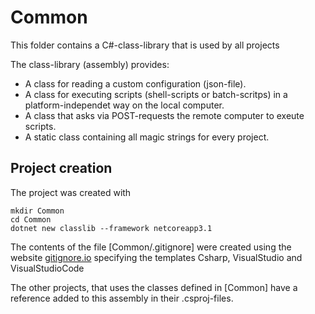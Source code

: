 # Common

This folder contains a C#-class-library that is used by all projects

The class-library (assembly) provides:

- A class for reading a custom configuration (json-file).
- A class for executing scripts (shell-scripts or batch-scritps) in a 
  platform-independet way on the local computer.
- A class that asks via POST-requests the remote computer to exeute 
  scripts. 
- A static class containing all magic strings for every project.

## Project creation

The project was created with

```
mkdir Common
cd Common
dotnet new classlib --framework netcoreapp3.1

```

The contents of the file [Common/.gitignore] were created using the website
[gitignore.io](https://www.toptal.com/developers/gitignore)
specifying the templates Csharp, VisualStudio and VisualStudioCode

The other projects, that uses the classes defined in [Common] have a reference
added to this assembly in their .csproj-files.
